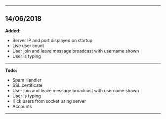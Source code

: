 -----------------------------------------------------------------------
14/06/2018
-----------------------------------------------------------------------
**Added:**
 + Server IP and port displayed on startup
 + Live user count
 + User join and leave message broadcast with username shown
 + User is typing
-----------------------------------------------------------------------
**Todo:**
 + Spam Handler
 + SSL certificate
 + User join and leave message broadcast with username shown
 + User is typing
 + Kick users from socket using server
 + Accounts
-----------------------------------------------------------------------

